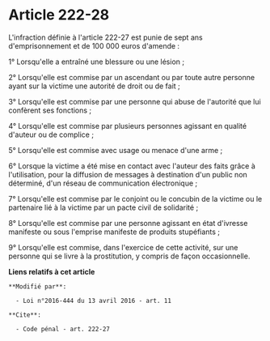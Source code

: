 # Article 222-28

L'infraction définie à l'article 222-27 est punie de sept ans d'emprisonnement et de 100 000 euros d'amende : 

1° Lorsqu'elle a entraîné une blessure ou une lésion ; 

2° Lorsqu'elle est commise par un ascendant ou par toute autre personne ayant sur la victime une autorité de droit ou de
fait ; 

3° Lorsqu'elle est commise par une personne qui abuse de l'autorité que lui confèrent ses fonctions ; 

4° Lorsqu'elle est commise par plusieurs personnes agissant en qualité d'auteur ou de complice ; 

5° Lorsqu'elle est commise avec usage ou menace d'une arme ; 

6° Lorsque la victime a été mise en contact avec l'auteur des faits grâce à l'utilisation, pour la diffusion de messages à
destination d'un public non déterminé, d'un réseau de communication électronique ; 

7° Lorsqu'elle est commise par le conjoint ou le concubin de la victime ou le partenaire lié à la victime par un pacte civil
de solidarité ; 

8° Lorsqu'elle est commise par une personne agissant en état d'ivresse manifeste ou sous l'emprise manifeste de produits
stupéfiants ;

9° Lorsqu'elle est commise, dans l'exercice de cette activité, sur une personne qui se livre à la prostitution, y compris de
façon occasionnelle.

**Liens relatifs à cet article**

	**Modifié par**:

	  - Loi n°2016-444 du 13 avril 2016 - art. 11

	**Cite**:

	  - Code pénal - art. 222-27

